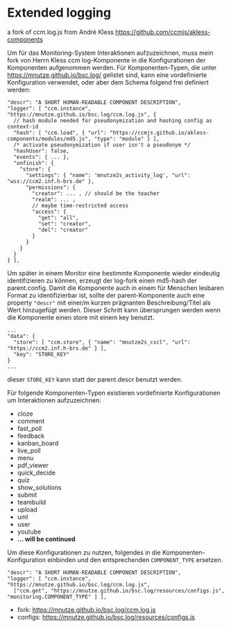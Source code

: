 # Extended logging
a fork of ccm.log.js from André Kless https://github.com/ccmjs/akless-components

Um für das Monitoring-System Interaktionen aufzuzeichnen, muss mein fork von Herrn Kless ccm log-Komponente in die Konfigurationen der Komponenten aufgenommen werden. Für Komponenten-Typen, die unter https://mnutze.github.io/bsc.log/ gelistet sind, kann eine vordefinierte Konfiguration verwendet, oder aber dem Schema folgend frei definiert werden:
```
"descr": "A SHORT HUMAN-READABLE COMPONENT DESCRIPTION",
"logger": [ "ccm.instance", "https://mnutze.github.io/bsc.log/ccm.log.js", {
  // hash module needed for pseudonymization and hashing config as context-id
  "hash": [ "ccm.load", { "url": "https://ccmjs.github.io/akless-components/modules/md5.js", "type": "module" } ],
  /* activate pseudonymization if user isn't a pseudonym */
  "hashUser": false,
  "events": { ... },
  "onfinish": {
    "store": {
      "settings": { "name": 'mnutze2s_activity_log', "url": "wss://ccm2.inf.h-brs.de" },
      "permissions": {
        "creator": ... , // should be the teacher
        "realm": ... ,
        // maybe time-restricted access
        "access": {
          "get": "all", 
          "set": "creator",
          "del": "creator"
        }
      }
    }
  }
} ],
```
Um später in einem Monitor eine bestimmte Komponente wieder eindeutig identifizieren zu können, erzeugt der log-fork einen md5-hash der parent.config. Damit die Komponente auch in einem für Menschen lesbaren Format zu identifizierbar ist, sollte der parent-Komponente auch eine property `"descr"` mit einer/m kurzen prägnanten Beschreibung/Titel als Wert hinzugefügt werden. Dieser Schritt kann übersprungen werden wenn die Komponente einen store mit einem key benutzt.
```
...
"data": {
  "store": [ "ccm.store", { "name": "mnutze2s_cscl", "url": "https://ccm2.inf.h-brs.de" } ],
  "key": "STORE_KEY"
}
...
```
dieser `STORE_KEY` kann statt der parent.descr benutzt werden.

Für folgende Komponenten-Typen existieren vordefinierte Konfigurationen um Interaktionen aufzuzeichnen:
   * cloze
   * comment
   * fast_poll
   * feedback
   * kanban_board
   * live_poll
   * menu
   * pdf_viewer
   * quick_decide
   * quiz
   * show_solutions
   * submit
   * teambuild
   * upload
   * uml
   * user
   * youtube
   * __... will be continued__

Um diese Konfigurationen zu nutzen, folgendes in die Komponenten-Konfiguration einbinden und den entsprechenden `COMPONENT_TYPE` ersetzen.
```
"descr": "A SHORT HUMAN-READABLE COMPONENT DESCRIPTION",
"logger": [ "ccm.instance", "https://mnutze.github.io/bsc.log/ccm.log.js", 
  ["ccm.get", "https://mnutze.github.io/bsc.log/resources/configs.js", "monitoring.COMPONENT_TYPE" ] ], 
```

- fork: https://mnutze.github.io/bsc.log/ccm.log.js
- configs: https://mnutze.github.io/bsc.log/resources/configs.js